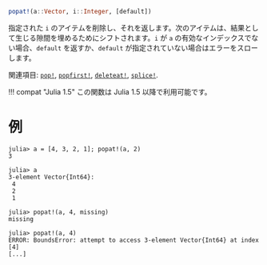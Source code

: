 ```julia
popat!(a::Vector, i::Integer, [default])
```

指定された `i` のアイテムを削除し、それを返します。次のアイテムは、結果として生じる隙間を埋めるためにシフトされます。`i` が `a` の有効なインデックスでない場合、`default` を返すか、`default` が指定されていない場合はエラーをスローします。

関連項目: [`pop!`](@ref), [`popfirst!`](@ref), [`deleteat!`](@ref), [`splice!`](@ref).

!!! compat "Julia 1.5"
    この関数は Julia 1.5 以降で利用可能です。


# 例

```jldoctest
julia> a = [4, 3, 2, 1]; popat!(a, 2)
3

julia> a
3-element Vector{Int64}:
 4
 2
 1

julia> popat!(a, 4, missing)
missing

julia> popat!(a, 4)
ERROR: BoundsError: attempt to access 3-element Vector{Int64} at index [4]
[...]
```
